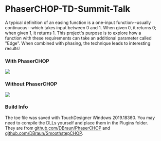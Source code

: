 # PhaserCHOP-TD-Summit-Talk
A typical definition of an easing function is a one-input function--usually continuous--which takes input between 0 and 1. When given 0, it returns 0; when given 1, it returns 1. This project's purpose is to explore how a function with these requirements can take an additional parameter called "Edge". When combined with phasing, the technique leads to interesting results!

### With PhaserCHOP
![](images/with_phase.gif)

### Without PhaserCHOP
![](images/without_phase.gif)

### Build Info
The toe file was saved with TouchDesigner Windows 2019.18360. You may need to compile the DLLs yourself and place them in the Plugins folder. They are from [github.com/DBraun/PhaserCHOP](github.com/DBraun/PhaserCHOP) and [github.com/DBraun/SmoothstepCHOP](github.com/DBraun/SmoothstepCHOP). 